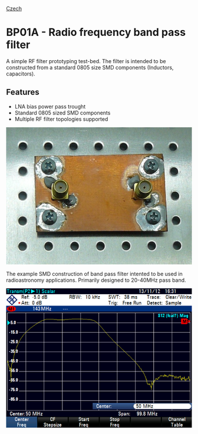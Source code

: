 [Czech](./README.cs.md)

# BP01A - Radio frequency band pass filter

A simple RF filter prototyping test-bed. The filter is intended to be constructed from a standard 0805 size SMD components (Inductors, capacitors). 

## Features
  - LNA bias power pass trought
  - Standard 0805 sized SMD components
  - Multiple RF filter topologies supported

![BP01A](doc/img/BP01A_top_small.jpg)

The example SMD construction of band pass filter intented to be used in radioastronomy applications. Primarily designed to 20-40MHz pass band.

![BP01A pass band example ](doc/img/filtr_s_LNAbias_symetricky.png)

